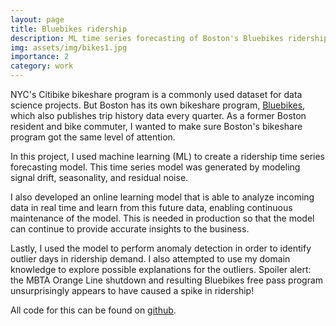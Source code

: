 ```yaml
---
layout: page
title: Bluebikes ridership
description: ML time series forecasting of Boston's Bluebikes ridership.
img: assets/img/bikes1.jpg
importance: 2
category: work
---
```


NYC's Citibike bikeshare program is a commonly used dataset for data science projects. But Boston has its own bikeshare program, [Bluebikes](https://www.bluebikes.com/system-data), which also publishes trip history data every quarter. As a former Boston resident and bike commuter, I wanted to make sure Boston's bikeshare program got the same level of attention.

In this project, I used machine learning (ML) to create a ridership time series forecasting model. This time series model was generated by modeling signal drift, seasonality, and residual noise.

 I also developed an online learning model that is able to analyze incoming data in real time and learn from this future data, enabling continuous maintenance of the model. This is needed in production so that the model can continue to provide accurate insights to the business.

 Lastly, I used the model to perform anomaly detection in order to identify outlier days in ridership demand. I also attempted to use my domain knowledge to explore possible explanations for the outliers. Spoiler alert: the MBTA Orange Line shutdown and resulting Bluebikes free pass program unsurprisingly appears to have caused a spike in ridership!

All code for this can be found on [github](https://github.com/data-sandbox/ml-bluebikes-forecasting).